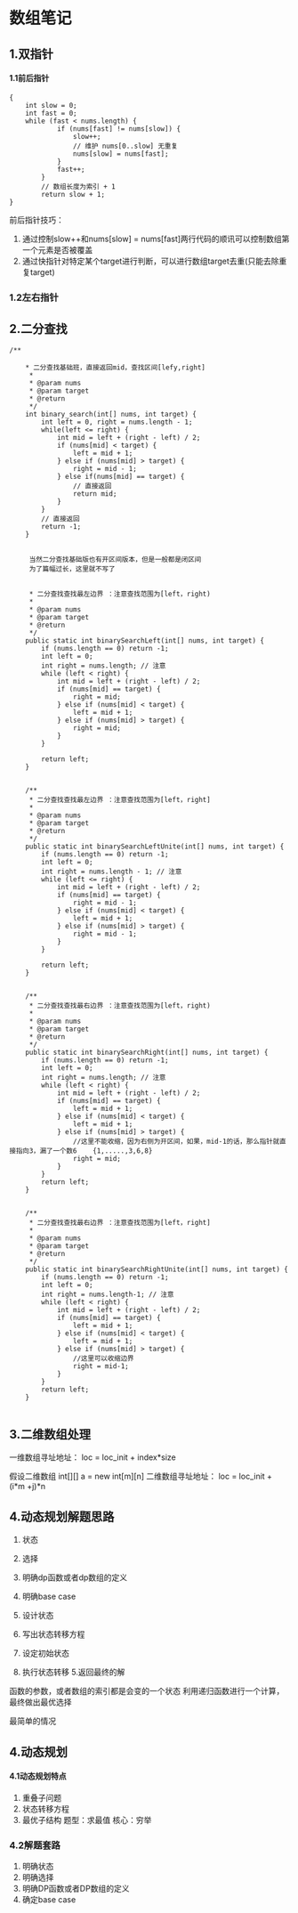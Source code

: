 # 数组笔记

## 1.双指针

#### 1.1前后指针

```aidl
{
    int slow = 0;
    int fast = 0;
    while (fast < nums.length) {
            if (nums[fast] != nums[slow]) {
                slow++;
                // 维护 nums[0..slow] 无重复
                nums[slow] = nums[fast];
            }
            fast++;
        }
        // 数组长度为索引 + 1
        return slow + 1;
}
```

前后指针技巧：

1. 通过控制slow++和nums[slow] = nums[fast]两行代码的顺讯可以控制数组第一个元素是否被覆盖
2. 通过快指针对特定某个target进行判断，可以进行数组target去重(只能去除重复target)



### 1.2左右指针






## 2.二分查找

```
/**
    
    * 二分查找基础班，直接返回mid，查找区间[lefy,right]
     *
     * @param nums
     * @param target
     * @return
     */
    int binary_search(int[] nums, int target) {
        int left = 0, right = nums.length - 1; 
        while(left <= right) {
            int mid = left + (right - left) / 2;
            if (nums[mid] < target) {
                left = mid + 1;
            } else if (nums[mid] > target) {
                right = mid - 1; 
            } else if(nums[mid] == target) {
                // 直接返回
                return mid;
            }
        }
        // 直接返回
        return -1;
    }


     当然二分查找基础版也有开区间版本，但是一般都是闭区间
     为了篇幅过长，这里就不写了


     * 二分查找查找最左边界 ：注意查找范围为[left，right)
     *
     * @param nums
     * @param target
     * @return
     */
    public static int binarySearchLeft(int[] nums, int target) {
        if (nums.length == 0) return -1;
        int left = 0;
        int right = nums.length; // 注意
        while (left < right) {
            int mid = left + (right - left) / 2;
            if (nums[mid] == target) {
                right = mid;
            } else if (nums[mid] < target) {
                left = mid + 1;
            } else if (nums[mid] > target) {
                right = mid;
            }
        }

        return left;
    }


    /**
     * 二分查找查找最左边界 ：注意查找范围为[left，right]
     *
     * @param nums
     * @param target
     * @return
     */
    public static int binarySearchLeftUnite(int[] nums, int target) {
        if (nums.length == 0) return -1;
        int left = 0;
        int right = nums.length - 1; // 注意
        while (left <= right) {
            int mid = left + (right - left) / 2;
            if (nums[mid] == target) {
                right = mid - 1;
            } else if (nums[mid] < target) {
                left = mid + 1;
            } else if (nums[mid] > target) {
                right = mid - 1;
            }
        }

        return left;
    }


    /**
     * 二分查找查找最右边界 ：注意查找范围为[left，right)
     *
     * @param nums
     * @param target
     * @return
     */
    public static int binarySearchRight(int[] nums, int target) {
        if (nums.length == 0) return -1;
        int left = 0;
        int right = nums.length; // 注意
        while (left < right) {
            int mid = left + (right - left) / 2;
            if (nums[mid] == target) {
                left = mid + 1;
            } else if (nums[mid] < target) {
                left = mid + 1;
            } else if (nums[mid] > target) {
                //这里不能收缩，因为右侧为开区间，如果，mid-1的话，那么指针就直接指向3，漏了一个数6    {1,.....,3,6,8}
                right = mid;
            }
        }
        return left;
    }


    /**
     * 二分查找查找最右边界 ：注意查找范围为[left，right]
     *
     * @param nums
     * @param target
     * @return
     */
    public static int binarySearchRightUnite(int[] nums, int target) {
        if (nums.length == 0) return -1;
        int left = 0;
        int right = nums.length-1; // 注意
        while (left < right) {
            int mid = left + (right - left) / 2;
            if (nums[mid] == target) {
                left = mid + 1;
            } else if (nums[mid] < target) {
                left = mid + 1;
            } else if (nums[mid] > target) {
                //这里可以收缩边界
                right = mid-1;
            }
        }
        return left;
    }
        
```

## 3.二维数组处理

一维数组寻址地址： loc = loc_init + index*size

假设二维数组 int[][] a = new int[m][n]
二维数组寻址地址： loc = loc_init + (i*m +j)*n


## 4.动态规划解题思路
1. 状态
2. 选择
3. 明确dp函数或者dp数组的定义
4. 明确base case


1. 设计状态
2. 写出状态转移方程
3. 设定初始状态
4. 执行状态转移
5.返回最终的解

函数的参数，或者数组的索引都是会变的一个状态
利用递归函数进行一个计算，最终做出最优选择

最简单的情况









## 4.动态规划

#### 4.1**动态规划特点**
1. 重叠子问题
2. 状态转移方程
3. 最优子结构
   题型：求最值
   核心：穷举

### 4.2解题套路
1. 明确状态
2. 明确选择
3. 明确DP函数或者DP数组的定义
4. 确定base case